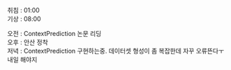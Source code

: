 취침 : 01:00  
기상 : 08:00  
  
오전 : ContextPrediction 논문 리딩  
오후 : 안산 정착  
저녁 : ContextPrediction 구현하는중. 데이터셋 형성이 좀 복잡한데 자꾸 오류뜬다ㅜ 내일 해야지  
